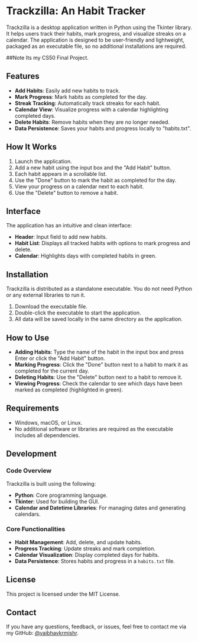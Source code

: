 # Trackzilla: An Habit Tracker

Trackzilla is a desktop application written in Python using the Tkinter library. It helps users track their habits, mark progress, and visualize streaks on a calendar. The application is designed to be user-friendly and lightweight, packaged as an executable file, so no additional installations are required.

##Note
Its my CS50 Final Project.

## Features

- **Add Habits**: Easily add new habits to track.
- **Mark Progress**: Mark habits as completed for the day.
- **Streak Tracking**: Automatically track streaks for each habit.
- **Calendar View**: Visualize progress with a calendar highlighting completed days.
- **Delete Habits**: Remove habits when they are no longer needed.
- **Data Persistence**: Saves your habits and progress locally to "habits.txt".

## How It Works

1. Launch the application.
2. Add a new habit using the input box and the "Add Habit" button.
3. Each habit appears in a scrollable list.
4. Use the "Done" button to mark the habit as completed for the day.
5. View your progress on a calendar next to each habit.
6. Use the "Delete" button to remove a habit.

## Interface

The application has an intuitive and clean interface:

- **Header**: Input field to add new habits.
- **Habit List**: Displays all tracked habits with options to mark progress and delete.
- **Calendar**: Highlights days with completed habits in green.

## Installation

Trackzilla is distributed as a standalone executable. You do not need Python or any external libraries to run it.

1. Download the executable file.
2. Double-click the executable to start the application.
3. All data will be saved locally in the same directory as the application.

## How to Use

- **Adding Habits**: Type the name of the habit in the input box and press Enter or click the "Add Habit" button.
- **Marking Progress**: Click the "Done" button next to a habit to mark it as completed for the current day.
- **Deleting Habits**: Use the "Delete" button next to a habit to remove it.
- **Viewing Progress**: Check the calendar to see which days have been marked as completed (highlighted in green).

## Requirements

- Windows, macOS, or Linux.
- No additional software or libraries are required as the executable includes all dependencies.

## Development

### Code Overview

Trackzilla is built using the following:

- **Python**: Core programming language.
- **Tkinter**: Used for building the GUI.
- **Calendar and Datetime Libraries**: For managing dates and generating calendars.

### Core Functionalities

- **Habit Management**: Add, delete, and update habits.
- **Progress Tracking**: Update streaks and mark completion.
- **Calendar Visualization**: Display completed days for habits.
- **Data Persistence**: Stores habits and progress in a `habits.txt` file.

## License

This project is licensed under the MIT License.

## Contact

If you have any questions, feedback, or issues, feel free to contact me via my GitHub: [@vaibhavkrmishr](https://github.com/vaibhavkrmishr).

